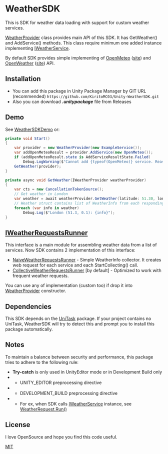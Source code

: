 # WeatherSDK
This is SDK for weather data loading with support for custom weather services.

[WeatherProvider](Scripts/Runtime/Core/WeatherProvider.cs) class provides main API of this SDK. 
It has GetWeather() and AddService() methods. 
This class require minimum one added instance implementing [IWeatherService](Scripts/Runtime/Core/Interfaces/IWeatherService.cs).

By default SDK provides simple implementing of 
[OpenMeteo](Scripts/Runtime/Common/OpenMeteo/OpenMeteo.cs) 
([site](https://open-meteo.com/)) 
and 
[OpenWeather](Scripts/Runtime/Common/OpenWeather/OpenWeather.cs)
([site](https://openweathermap.org/)) 
API.

## Installation
- You can add this package in Unity Package Manager by GIT URL (recommended) 
```https://github.com/KiritoMC03/Unity-WeatherSDK.git```
- Also you can download _**.unitypackage**_ file from Releases

## Demo
See [WeatherSDKDemo](Demo/Script/WeatherSDKDemo.cs) or:

```csharp
private void Start()
{
    var provider = new WeatherProvider(new ExampleService());
    var addOpenMeteoResult = provider.AddService(new OpenMeteo());
    if (addOpenMeteoResult.state is AddServiceResultState.Failed)
        Debug.LogWarning($"Cannot add {typeof(OpenMeteo)} service. Reason: {addOpenMeteoResult.failReason}");
    GetWeather(provider);
}

private async void GetWeather(IWeatherProvider weatherProvider)
{
    var cts = new CancellationTokenSource();
    // Get weather in London
    var weather = await weatherProvider.GetWeather(latitude: 51.30, longitude: 0.1, cts.Token, timeout: 5f);
    // Weather struct contains list of WeatherInfo from each responding service 
    foreach (var info in weather)
        Debug.Log($"London (51.3, 0.1): {info}");
}
```

## [IWeatherRequestsRunner](Scripts/Runtime/Core/Interfaces/IWeatherRequestsRunner.cs)
This interface is a main module for assembling weather data from a list of services.
Now SDK contains 2 implementation of this interface:
- [NaiveWeatherRequestsRunner](Scripts/Runtime/Core/Requests/RequestsRunners/NaiveWeatherRequestsRunner.cs) -
    Simple WeatherInfo collector. It creates web request for each service and each StartCollecting() call.
- [CollectiveWeatherRequestsRunner](Scripts/Runtime/Core/Requests/RequestsRunners/CollectiveWeatherRequestsRunner.cs) [by default] -
    Optimized to work with frequent weather requests.

You can use any of implementation (custom too) if drop it into [WeatherProvider](Scripts/Runtime/Core/WeatherProvider.cs) constructor. 

## Dependencies
This SDK depends on the [UniTask](https://github.com/Cysharp/UniTask) package.
If your project contains no UniTask, WeatherSDK will try to detect this and prompt you to install this package automatically.

## Notes

To maintain a balance between security and performance, this package tries to adhere to the following rule:
- **Try-catch** is only used in UnityEditor mode or in Development Build only
- - UNITY_EDITOR preprocessing directive
- - DEVELOPMENT_BUILD preprocessing directive
- - For ex, when SDK calls [IWeatherService](Scripts/Runtime/Core/Interfaces/IWeatherService.cs) instance, see [WeatherRequest.Run()](Scripts/Runtime/Core/Requests/WeatherRequest.cs) 

## License
I love OpenSource and hope you find this code useful.

[MIT](LICENSE)
